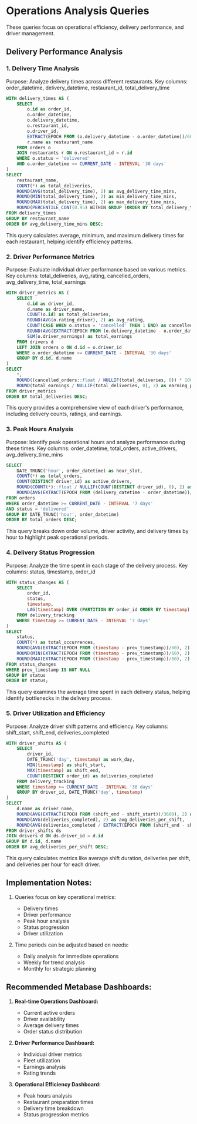 # Operations Analysis Queries
These queries focus on operational efficiency, delivery performance, and driver management.

## Delivery Performance Analysis

### 1. Delivery Time Analysis
Purpose: Analyze delivery times across different restaurants.
Key columns: order_datetime, delivery_datetime, restaurant_id, total_delivery_time
```sql
WITH delivery_times AS (
    SELECT 
        o.id as order_id,
        o.order_datetime,
        o.delivery_datetime,
        o.restaurant_id,
        o.driver_id,
        EXTRACT(EPOCH FROM (o.delivery_datetime - o.order_datetime))/60 as total_delivery_time,
        r.name as restaurant_name
    FROM orders o
    JOIN restaurants r ON o.restaurant_id = r.id
    WHERE o.status = 'delivered'
    AND o.order_datetime >= CURRENT_DATE - INTERVAL '30 days'
)
SELECT 
    restaurant_name,
    COUNT(*) as total_deliveries,
    ROUND(AVG(total_delivery_time), 2) as avg_delivery_time_mins,
    ROUND(MIN(total_delivery_time), 2) as min_delivery_time_mins,
    ROUND(MAX(total_delivery_time), 2) as max_delivery_time_mins,
    ROUND(PERCENTILE_CONT(0.95) WITHIN GROUP (ORDER BY total_delivery_time), 2) as p95_delivery_time_mins
FROM delivery_times
GROUP BY restaurant_name
ORDER BY avg_delivery_time_mins DESC;
```
This query calculates average, minimum, and maximum delivery times for each restaurant, helping identify efficiency patterns.

### 2. Driver Performance Metrics
Purpose: Evaluate individual driver performance based on various metrics.
Key columns: total_deliveries, avg_rating, cancelled_orders, avg_delivery_time, total_earnings
```sql
WITH driver_metrics AS (
    SELECT 
        d.id as driver_id,
        d.name as driver_name,
        COUNT(o.id) as total_deliveries,
        ROUND(AVG(o.rating_driver), 2) as avg_rating,
        COUNT(CASE WHEN o.status = 'cancelled' THEN 1 END) as cancelled_orders,
        ROUND(AVG(EXTRACT(EPOCH FROM (o.delivery_datetime - o.order_datetime))/60), 2) as avg_delivery_time,
        SUM(o.driver_earnings) as total_earnings
    FROM drivers d
    LEFT JOIN orders o ON d.id = o.driver_id
    WHERE o.order_datetime >= CURRENT_DATE - INTERVAL '30 days'
    GROUP BY d.id, d.name
)
SELECT 
    *,
    ROUND((cancelled_orders::float / NULLIF(total_deliveries, 0)) * 100, 2) as cancellation_rate,
    ROUND(total_earnings / NULLIF(total_deliveries, 0), 2) as earning_per_delivery
FROM driver_metrics
ORDER BY total_deliveries DESC;
```
This query provides a comprehensive view of each driver's performance, including delivery counts, ratings, and earnings.

### 3. Peak Hours Analysis
Purpose: Identify peak operational hours and analyze performance during these times.
Key columns: order_datetime, total_orders, active_drivers, avg_delivery_time_mins
```sql
SELECT 
    DATE_TRUNC('hour', order_datetime) as hour_slot,
    COUNT(*) as total_orders,
    COUNT(DISTINCT driver_id) as active_drivers,
    ROUND(COUNT(*)::float / NULLIF(COUNT(DISTINCT driver_id), 0), 2) as orders_per_driver,
    ROUND(AVG(EXTRACT(EPOCH FROM (delivery_datetime - order_datetime))/60), 2) as avg_delivery_time_mins
FROM orders
WHERE order_datetime >= CURRENT_DATE - INTERVAL '7 days'
AND status = 'delivered'
GROUP BY DATE_TRUNC('hour', order_datetime)
ORDER BY total_orders DESC;
```
This query breaks down order volume, driver activity, and delivery times by hour to highlight peak operational periods.

### 4. Delivery Status Progression
Purpose: Analyze the time spent in each stage of the delivery process.
Key columns: status, timestamp, order_id
```sql
WITH status_changes AS (
    SELECT 
        order_id,
        status,
        timestamp,
        LAG(timestamp) OVER (PARTITION BY order_id ORDER BY timestamp) as prev_timestamp
    FROM delivery_tracking
    WHERE timestamp >= CURRENT_DATE - INTERVAL '7 days'
)
SELECT 
    status,
    COUNT(*) as total_occurrences,
    ROUND(AVG(EXTRACT(EPOCH FROM (timestamp - prev_timestamp))/60), 2) as avg_time_in_status_mins,
    ROUND(MIN(EXTRACT(EPOCH FROM (timestamp - prev_timestamp))/60), 2) as min_time_mins,
    ROUND(MAX(EXTRACT(EPOCH FROM (timestamp - prev_timestamp))/60), 2) as max_time_mins
FROM status_changes
WHERE prev_timestamp IS NOT NULL
GROUP BY status
ORDER BY status;
```
This query examines the average time spent in each delivery status, helping identify bottlenecks in the delivery process.

### 5. Driver Utilization and Efficiency
Purpose: Analyze driver shift patterns and efficiency.
Key columns: shift_start, shift_end, deliveries_completed
```sql
WITH driver_shifts AS (
    SELECT 
        driver_id,
        DATE_TRUNC('day', timestamp) as work_day,
        MIN(timestamp) as shift_start,
        MAX(timestamp) as shift_end,
        COUNT(DISTINCT order_id) as deliveries_completed
    FROM delivery_tracking
    WHERE timestamp >= CURRENT_DATE - INTERVAL '30 days'
    GROUP BY driver_id, DATE_TRUNC('day', timestamp)
)
SELECT 
    d.name as driver_name,
    ROUND(AVG(EXTRACT(EPOCH FROM (shift_end - shift_start))/3600), 2) as avg_shift_hours,
    ROUND(AVG(deliveries_completed), 2) as avg_deliveries_per_shift,
    ROUND(AVG(deliveries_completed / EXTRACT(EPOCH FROM (shift_end - shift_start))*3600), 2) as deliveries_per_hour
FROM driver_shifts ds
JOIN drivers d ON ds.driver_id = d.id
GROUP BY d.id, d.name
ORDER BY avg_deliveries_per_shift DESC;
```
This query calculates metrics like average shift duration, deliveries per shift, and deliveries per hour for each driver.

## Implementation Notes:
1. Queries focus on key operational metrics:
   - Delivery times
   - Driver performance
   - Peak hour analysis
   - Status progression
   - Driver utilization

2. Time periods can be adjusted based on needs:
   - Daily analysis for immediate operations
   - Weekly for trend analysis
   - Monthly for strategic planning

## Recommended Metabase Dashboards:

1. **Real-time Operations Dashboard:**
   - Current active orders
   - Driver availability
   - Average delivery times
   - Order status distribution

2. **Driver Performance Dashboard:**
   - Individual driver metrics
   - Fleet utilization
   - Earnings analysis
   - Rating trends

3. **Operational Efficiency Dashboard:**
   - Peak hours analysis
   - Restaurant preparation times
   - Delivery time breakdown
   - Status progression metrics